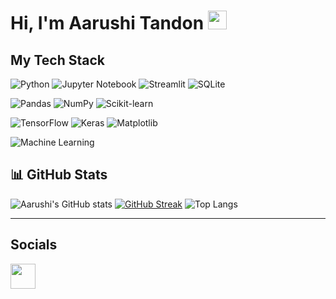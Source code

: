 # Hi, I'm Aarushi Tandon <img src="https://media.giphy.com/media/hvRJCLFzcasrR4ia7z/giphy.gif" width="30px"/>

## My Tech Stack

![Python](https://img.shields.io/badge/Python-3670A0?style=for-the-badge&logo=python&logoColor=fff)
![Jupyter Notebook](https://img.shields.io/badge/Jupyter-F37626?style=for-the-badge&logo=jupyter&logoColor=white)
![Streamlit](https://img.shields.io/badge/Streamlit-FF4B4B?style=for-the-badge&logo=streamlit&logoColor=white)
![SQLite](https://img.shields.io/badge/SQLite-003B57?style=for-the-badge&logo=sqlite&logoColor=white)

![Pandas](https://img.shields.io/badge/Pandas-150458?style=for-the-badge&logo=pandas&logoColor=white)
![NumPy](https://img.shields.io/badge/NumPy-013243?style=for-the-badge&logo=numpy&logoColor=white)
![Scikit-learn](https://img.shields.io/badge/scikit--learn-F7931E?style=for-the-badge&logo=scikit-learn&logoColor=white)

![TensorFlow](https://img.shields.io/badge/TensorFlow-FF6F00?style=for-the-badge&logo=tensorflow&logoColor=white)
![Keras](https://img.shields.io/badge/Keras-D00000?style=for-the-badge&logo=keras&logoColor=white)
![Matplotlib](https://img.shields.io/badge/Matplotlib-11557C?style=for-the-badge&logo=matplotlib&logoColor=white)

![Machine Learning](https://img.shields.io/badge/Machine%20Learning-00C7B7?style=for-the-badge&logo=OpenAI&logoColor=white)

## 📊 GitHub Stats

![Aarushi's GitHub stats](https://github-readme-stats.vercel.app/api?username=aarushitandon0&show_icons=true&theme=radical)
[![GitHub Streak](https://github-readme-streak-stats.herokuapp.com/?user=aarushitandon0&theme=radical)](https://git.io/streak-stats)
 ![Top Langs](https://github-readme-stats.vercel.app/api/top-langs/?username=aarushitandon0&layout=compact&theme=radical) 

---

## Socials

<p align="left">
  <a href="https://www.linkedin.com/in/aarushi-tandon-bb6351332" target="_blank">
    <img src="https://cdn.jsdelivr.net/gh/devicons/devicon/icons/linkedin/linkedin-original.svg" width="40" />
  </a>
</p>
<!--
**aarushitandon0/aarushitandon0** is a ✨ _special_ ✨ repository because its `README.md` (this file) appears on your GitHub profile.


Here are some ideas to get you started:

- 🔭 I’m currently working on ...
- 🌱 I’m currently learning ...
- 👯 I’m looking to collaborate on ...
- 🤔 I’m looking for help with ...
- 💬 Ask me about ...
- 📫 How to reach me: ...
- 😄 Pronouns: ...
- ⚡ Fun fact: ...
-->
